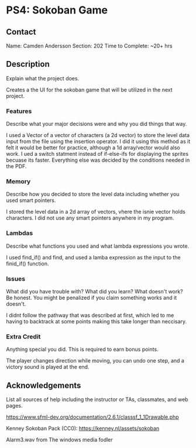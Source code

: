 # PS4: Sokoban Game

## Contact
Name: Camden Andersson
Section: 202 
Time to Complete: ~20+ hrs


## Description
Explain what the project does.

Creates a the UI for the sokoban game that will be utilized in the next project.


### Features
Describe what your major decisions were and why you did things that way.

I used a Vector of a vector of characters (a 2d vector) to store the level data input from the file using the insertion operator. I did it using this method as it felt it would be better for practice, although a 1d array/vector would also work. I ued a switch statment instead of if-else-ifs for displaying the sprites becuase its faster. Everything else was decided by the conditions needed in the PDF.

### Memory
Describe how you decided to store the level data including whether you used smart pointers.

I stored the level data in a 2d array of vectors, vhere the isnie vector holds characters. I did not use any smart pointers anywhere in my program.

### Lambdas
Describe what <algorithm> functions you used and what lambda expressions you wrote.

I used find_if() and find, and used a lamba expression as the input to the finid_if() function.

### Issues
What did you have trouble with?  What did you learn?  What doesn't work?  Be honest.  You might be penalized if you claim something works and it doesn't.

I didnt follow the pathway that was described at first, which led to me having to backtrack at some points making this take longer than neccisary.

### Extra Credit
Anything special you did.  This is required to earn bonus points.

The player changes direction while moving, you can undo one step, and a victory sound is played at the end.

## Acknowledgements
List all sources of help including the instructor or TAs, classmates, and web pages.

https://www.sfml-dev.org/documentation/2.6.1/classsf_1_1Drawable.php

Kenney Sokoban Pack (CC0): https://kenney.nl/assets/sokoban

Alarm3.wav from The windows media fodler 


